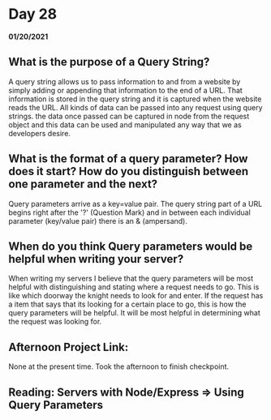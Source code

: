 # Day 28
__01/20/2021__

## What is the purpose of a Query String?

A query string allows us to pass information to and from a website by simply adding or appending that information to the end of a URL. That information is stored in the query string and it is captured when the website reads the URL. All kinds of data can be passed into any request using query strings. the data once passed can be captured in node from the request object and this data can be used and manipulated any way that we as developers desire.


## What is the format of a query parameter? How does it start? How do you distinguish between one parameter and the next?

Query parameters arrive as a key=value pair. The query string part of a URL begins right after the '?' (Question Mark) and in between each individual parameter (key/value pair) there is an & (ampersand).


## When do you think Query parameters would be helpful when writing your server?

When writing my servers I believe that the query parameters will be most helpful with distinguishing and stating where a request needs to go. This is like which doorway the knight needs to look for and enter. If the request has a item that says that its looking for a certain place to go, this is how the query parameters will be helpful. It will be most helpful in determining what the request was looking for. 


## Afternoon Project Link:

None at the present time. Took the afternoon to finish checkpoint.


## Reading: Servers with Node/Express => Using Query Parameters